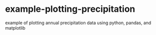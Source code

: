 # example-plotting-precipitation
example of plotting annual precipitation data using python, pandas, and matplotlib

